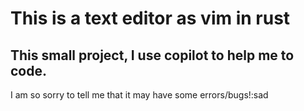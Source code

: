 # This is a text editor as vim in rust

## This small project, I use copilot to help me to code.

I am so sorry to tell me that it may have some errors/bugs!:sad

